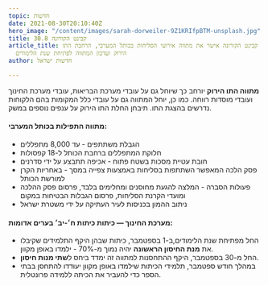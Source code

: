 ```yaml
---
topic: חדשות
date: 2021-08-30T20:10:40Z
hero_image: "/content/images/sarah-dorweiler-9Z1KRIfpBTM-unsplash.jpg"
title: קבינט הקורונה 30.8
article_title: קבינט הקורונה אישר את מתווה אירועי הסליחות בכותל המערבי, הרחבת התו
  הירוק ועדכון המתווה לפתיחת שנת הלימודים
author: חדשות ישראל

---
```

**מתווה התו הירוק** יורחב כך שיוחל גם על עובדי מערכת הבריאות, עובדי מערכת החינוך ועובדי מוסדות רווחה. כמו כן, יוחל המתווה גם על עובדי כלל המקומות בהם הלקוחות נדרשים בהצגת התו. תיבחן החלת התו הירוק על ענפים נוספים במשק.

#### מתווה התפילות בכותל המערבי:

* הגבלת משתתפים - עד 8,000 מתפללים
* חלוקת המתפללים ברחבת הכותל ל-18 קפסולות
* חובת עטיית מסכות בשטח פתוח - אכיפה תתבצע על ידי סדרנים
* פסק הלכה המאפשר השתתפות בסליחות באמצעות צפייה במסך - באחריות הקרן למורשת הכותל
* פעולות הסברה - המלצה להגעת מחוסנים ומחלימים בלבד, פרסום פסק ההלכה ומועדי הקרנת הסליחות, פרסום הגבלות הבטיחות במקום
* ניתוב ההמון בכניסות לעיר העתיקה על ידי משטרת ישראל

#### מערכת החינוך — כיתות כיתות ח׳-יב׳ בערים אדומות:

* החל מפתיחת שנת הלימודים,ב-1 בספטמבר, כיתות שבהן היקף התלמידים שקיבלו את **מנת החיסון הראשונה** יהיה נמוך מ-70% - ילמדו באופן מקוון.
* החל מ-30 בספטמבר, היקף ההתחסנות למתווה זה ימדד ביחס ל**שתי מנות חיסון**.
* במהלך חודש ספטמבר, תלמידי הכיתות שילמדו באופן מקוון יעוּדדו להתחסן בבתי הספר כדי להעביר את הכיתה ללמידה פרונטלית.